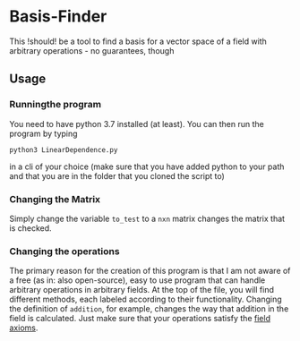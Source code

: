 
# Basis-Finder
This !should! be a tool to find a basis for a vector space of a field with arbitrary operations - no guarantees, though

## Usage
### Runningthe program
You need to have python 3.7 installed (at least). You can then run the program by typing 

    python3 LinearDependence.py

in a cli of your choice (make sure that you have added python to your path and that you are in the folder that you cloned the script to)

### Changing the Matrix
Simply change the variable `to_test` to a `nxn` matrix changes the matrix that is checked.

### Changing the operations
The primary reason for the creation of this program is that I am not aware of a free (as in: also open-source), easy to use program that can handle arbitrary operations in arbitrary fields. At the top  of the file, you will find different methods, each labeled according to their functionality. Changing the definition of `addition`, for example, changes the way that addition in the field is calculated. Just make sure that your operations satisfy the [field axioms](https://en.wikipedia.org/wiki/Field_%28mathematics%29#Classic_definition).
